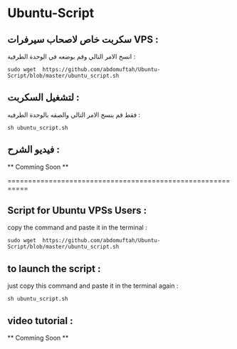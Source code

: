 # Ubuntu-Script


## سكربت خاص لاصحاب سيرفرات VPS :

انسخ الامر التالي وقم بوضعه في الوحدة الطرفية :

`sudo wget  https://github.com/abdomuftah/Ubuntu-Script/blob/master/ubuntu_script.sh`


## لتشغيل السكربت :

فقط قم بنسخ الامر التالي والصقه بالوحدة الطرفيه :

`sh ubuntu_script.sh `


## فيديو الشرح : 

** Comming Soon **






===========================================================






## Script for Ubuntu VPSs Users :


copy the command and paste it in the terminal :

`sudo wget  https://github.com/abdomuftah/Ubuntu-Script/blob/master/ubuntu_script.sh`


## to launch the script :


just copy this command and paste it in the terminal again : 

`sh ubuntu_script.sh `


## video tutorial : 

** Comming Soon **
